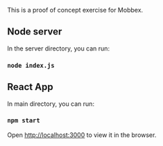 This is a proof of concept exercise for Mobbex.

## Node server

In the server directory, you can run:

### `node index.js`

## React App

In main directory, you can run:

### `npm start`

Open [http://localhost:3000](http://localhost:3000) to view it in the browser.

